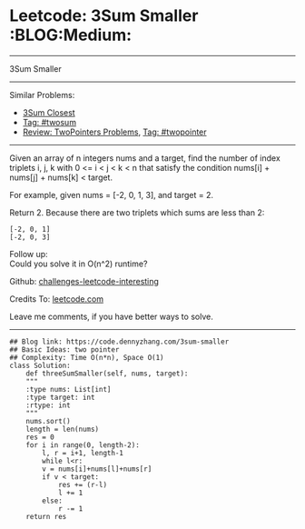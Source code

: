 
# Leetcode: 3Sum Smaller     :BLOG:Medium:

---

3Sum Smaller  

---

Similar Problems:  

-   [3Sum Closest](https://code.dennyzhang.com/3sum-closest)
-   [Tag: #twosum](https://code.dennyzhang.com/tag/twosum)
-   [Review: TwoPointers Problems](https://code.dennyzhang.com/review-twopointer), [Tag: #twopointer](https://code.dennyzhang.com/tag/twopointer)

---

Given an array of n integers nums and a target, find the number of index triplets i, j, k with 0 <= i < j < k < n that satisfy the condition nums[i] + nums[j] + nums[k] < target.  

For example, given nums = [-2, 0, 1, 3], and target = 2.  

Return 2. Because there are two triplets which sums are less than 2:  

    [-2, 0, 1]
    [-2, 0, 3]

Follow up:  
Could you solve it in O(n^2) runtime?  

Github: [challenges-leetcode-interesting](https://github.com/DennyZhang/challenges-leetcode-interesting/tree/master/problems/3sum-smaller)  

Credits To: [leetcode.com](https://leetcode.com/problems/3sum-smaller/description/)  

Leave me comments, if you have better ways to solve.  

---

    ## Blog link: https://code.dennyzhang.com/3sum-smaller
    ## Basic Ideas: two pointer
    ## Complexity: Time O(n*n), Space O(1)
    class Solution:
        def threeSumSmaller(self, nums, target):
    	"""
    	:type nums: List[int]
    	:type target: int
    	:rtype: int
    	"""
    	nums.sort()
    	length = len(nums)
    	res = 0
    	for i in range(0, length-2):
    	    l, r = i+1, length-1
    	    while l<r:
    		v = nums[i]+nums[l]+nums[r]
    		if v < target:
    		    res += (r-l)
    		    l += 1
    		else:
    		    r -= 1
    	return res

